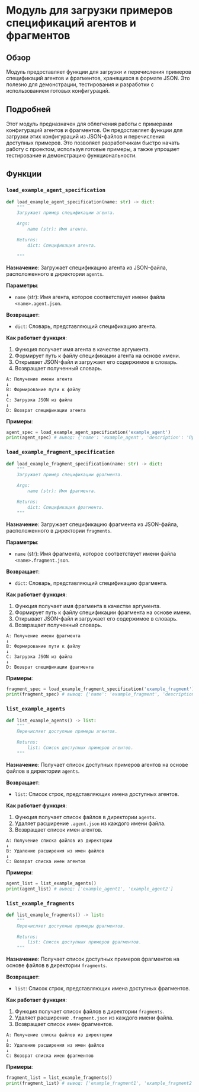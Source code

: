 # Модуль для загрузки примеров спецификаций агентов и фрагментов

## Обзор

Модуль предоставляет функции для загрузки и перечисления примеров спецификаций агентов и фрагментов, хранящихся в формате JSON. Это полезно для демонстрации, тестирования и разработки с использованием готовых конфигураций.

## Подробней

Этот модуль предназначен для облегчения работы с примерами конфигураций агентов и фрагментов. Он предоставляет функции для загрузки этих конфигураций из JSON-файлов и перечисления доступных примеров. Это позволяет разработчикам быстро начать работу с проектом, используя готовые примеры, а также упрощает тестирование и демонстрацию функциональности.

## Функции

### `load_example_agent_specification`

```python
def load_example_agent_specification(name: str) -> dict:
    """
    Загружает пример спецификации агента.

    Args:
        name (str): Имя агента.

    Returns:
        dict: Спецификация агента.

    """
```

**Назначение**: Загружает спецификацию агента из JSON-файла, расположенного в директории `agents`.

**Параметры**:
- `name` (str): Имя агента, которое соответствует имени файла `<name>.agent.json`.

**Возвращает**:
- `dict`: Словарь, представляющий спецификацию агента.

**Как работает функция**:
1. Функция получает имя агента в качестве аргумента.
2. Формирует путь к файлу спецификации агента на основе имени.
3. Открывает JSON-файл и загружает его содержимое в словарь.
4. Возвращает полученный словарь.

```
A: Получение имени агента
↓
B: Формирование пути к файлу
↓
C: Загрузка JSON из файла
↓
D: Возврат спецификации агента
```

**Примеры**:

```python
agent_spec = load_example_agent_specification('example_agent')
print(agent_spec) # вывод: {'name': 'example_agent', 'description': 'Пример агента'}
```

### `load_example_fragment_specification`

```python
def load_example_fragment_specification(name: str) -> dict:
    """
    Загружает пример спецификации фрагмента.

    Args:
        name (str): Имя фрагмента.

    Returns:
        dict: Спецификация фрагмента.
    """
```

**Назначение**: Загружает спецификацию фрагмента из JSON-файла, расположенного в директории `fragments`.

**Параметры**:
- `name` (str): Имя фрагмента, которое соответствует имени файла `<name>.fragment.json`.

**Возвращает**:
- `dict`: Словарь, представляющий спецификацию фрагмента.

**Как работает функция**:
1. Функция получает имя фрагмента в качестве аргумента.
2. Формирует путь к файлу спецификации фрагмента на основе имени.
3. Открывает JSON-файл и загружает его содержимое в словарь.
4. Возвращает полученный словарь.

```
A: Получение имени фрагмента
↓
B: Формирование пути к файлу
↓
C: Загрузка JSON из файла
↓
D: Возврат спецификации фрагмента
```

**Примеры**:

```python
fragment_spec = load_example_fragment_specification('example_fragment')
print(fragment_spec) # вывод: {'name': 'example_fragment', 'description': 'Пример фрагмента'}
```

### `list_example_agents`

```python
def list_example_agents() -> list:
    """
    Перечисляет доступные примеры агентов.

    Returns:
        list: Список доступных примеров агентов.
    """
```

**Назначение**: Получает список доступных примеров агентов на основе файлов в директории `agents`.

**Возвращает**:
- `list`: Список строк, представляющих имена доступных агентов.

**Как работает функция**:
1. Функция получает список файлов в директории `agents`.
2. Удаляет расширение `.agent.json` из каждого имени файла.
3. Возвращает список имен агентов.

```
A: Получение списка файлов из директории
↓
B: Удаление расширения из имен файлов
↓
C: Возврат списка имен агентов
```

**Примеры**:

```python
agent_list = list_example_agents()
print(agent_list) # вывод: ['example_agent1', 'example_agent2']
```

### `list_example_fragments`

```python
def list_example_fragments() -> list:
    """
    Перечисляет доступные примеры фрагментов.

    Returns:
        list: Список доступных примеров фрагментов.
    """
```

**Назначение**: Получает список доступных примеров фрагментов на основе файлов в директории `fragments`.

**Возвращает**:
- `list`: Список строк, представляющих имена доступных фрагментов.

**Как работает функция**:
1. Функция получает список файлов в директории `fragments`.
2. Удаляет расширение `.fragment.json` из каждого имени файла.
3. Возвращает список имен фрагментов.

```
A: Получение списка файлов из директории
↓
B: Удаление расширения из имен файлов
↓
C: Возврат списка имен фрагментов
```

**Примеры**:

```python
fragment_list = list_example_fragments()
print(fragment_list) # вывод: ['example_fragment1', 'example_fragment2']